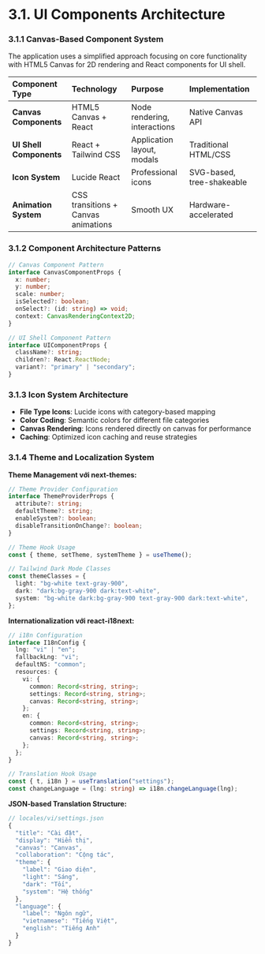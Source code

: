 # 3.1. UI Components Architecture

### 3.1.1 Canvas-Based Component System

The application uses a simplified approach focusing on core functionality with HTML5 Canvas for 2D rendering and React components for UI shell.

| Component Type          | Technology                          | Purpose                      | Implementation            |
| :---------------------- | :---------------------------------- | :--------------------------- | :------------------------ |
| **Canvas Components**   | HTML5 Canvas + React                | Node rendering, interactions | Native Canvas API         |
| **UI Shell Components** | React + Tailwind CSS                | Application layout, modals   | Traditional HTML/CSS      |
| **Icon System**         | Lucide React                        | Professional icons           | SVG-based, tree-shakeable |
| **Animation System**    | CSS transitions + Canvas animations | Smooth UX                    | Hardware-accelerated      |

### 3.1.2 Component Architecture Patterns

```typescript
// Canvas Component Pattern
interface CanvasComponentProps {
  x: number;
  y: number;
  scale: number;
  isSelected?: boolean;
  onSelect?: (id: string) => void;
  context: CanvasRenderingContext2D;
}

// UI Shell Component Pattern
interface UIComponentProps {
  className?: string;
  children?: React.ReactNode;
  variant?: "primary" | "secondary";
}
```

### 3.1.3 Icon System Architecture

- **File Type Icons**: Lucide icons with category-based mapping
- **Color Coding**: Semantic colors for different file categories
- **Canvas Rendering**: Icons rendered directly on canvas for performance
- **Caching**: Optimized icon caching and reuse strategies

### 3.1.4 Theme and Localization System

**Theme Management với next-themes:**

```typescript
// Theme Provider Configuration
interface ThemeProviderProps {
  attribute?: string;
  defaultTheme?: string;
  enableSystem?: boolean;
  disableTransitionOnChange?: boolean;
}

// Theme Hook Usage
const { theme, setTheme, systemTheme } = useTheme();

// Tailwind Dark Mode Classes
const themeClasses = {
  light: "bg-white text-gray-900",
  dark: "dark:bg-gray-900 dark:text-white",
  system: "bg-white dark:bg-gray-900 text-gray-900 dark:text-white",
};
```

**Internationalization với react-i18next:**

```typescript
// i18n Configuration
interface I18nConfig {
  lng: "vi" | "en";
  fallbackLng: "vi";
  defaultNS: "common";
  resources: {
    vi: {
      common: Record<string, string>;
      settings: Record<string, string>;
      canvas: Record<string, string>;
    };
    en: {
      common: Record<string, string>;
      settings: Record<string, string>;
      canvas: Record<string, string>;
    };
  };
}

// Translation Hook Usage
const { t, i18n } = useTranslation("settings");
const changeLanguage = (lng: string) => i18n.changeLanguage(lng);
```

**JSON-based Translation Structure:**

```typescript
// locales/vi/settings.json
{
  "title": "Cài đặt",
  "display": "Hiển thị",
  "canvas": "Canvas",
  "collaboration": "Cộng tác",
  "theme": {
    "label": "Giao diện",
    "light": "Sáng",
    "dark": "Tối",
    "system": "Hệ thống"
  },
  "language": {
    "label": "Ngôn ngữ",
    "vietnamese": "Tiếng Việt",
    "english": "Tiếng Anh"
  }
}
```
